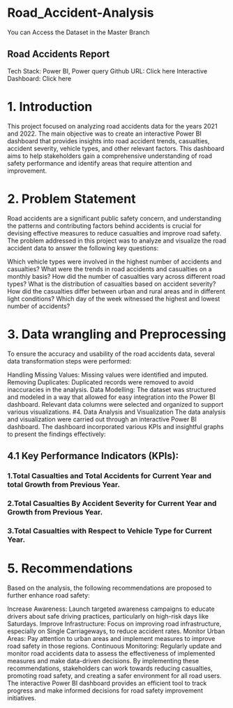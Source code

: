 # Road_Accident-Analysis
You can Access the Dataset in the Master Branch
## Road Accidents Report
Tech Stack: Power BI, Power query
Github URL: Click here
Interactive Dashboard: Click here
# 1. Introduction
This project focused on analyzing road accidents data for the years 2021 and 2022. The main objective was to create an interactive Power BI dashboard that provides insights into road accident trends, casualties, accident severity, vehicle types, and other relevant factors. This dashboard aims to help stakeholders gain a comprehensive understanding of road safety performance and identify areas that require attention and improvement.

# 2. Problem Statement
Road accidents are a significant public safety concern, and understanding the patterns and contributing factors behind accidents is crucial for devising effective measures to reduce casualties and improve road safety. The problem addressed in this project was to analyze and visualize the road accident data to answer the following key questions:

Which vehicle types were involved in the highest number of accidents and casualties?
What were the trends in road accidents and casualties on a monthly basis?
How did the number of casualties vary across different road types?
What is the distribution of casualties based on accident severity?
How did the casualties differ between urban and rural areas and in different light conditions?
Which day of the week witnessed the highest and lowest number of accidents?
# 3. Data wrangling and Preprocessing
To ensure the accuracy and usability of the road accidents data, several data transformation steps were performed:

Handling Missing Values: Missing values were identified and imputed.
Removing Duplicates: Duplicated records were removed to avoid inaccuracies in the analysis.
Data Modelling: The dataset was structured and modeled in a way that allowed for easy integration into the Power BI dashboard. Relevant data columns were selected and organized to support various visualizations.
#4. Data Analysis and Visualization
The data analysis and visualization were carried out through an interactive Power BI dashboard. The dashboard incorporated various KPIs and insightful graphs to present the findings effectively:

## 4.1 Key Performance Indicators (KPIs):
### 1.Total Casualties and Total Accidents for Current Year and total Growth from Previous Year.
### 2.Total Casualties By Accident Severity for Current Year and Growth from Previous Year.
### 3.Total Casualties with Respect to Vehicle Type for Current Year.

# 5. Recommendations
Based on the analysis, the following recommendations are proposed to further enhance road safety:

Increase Awareness: Launch targeted awareness campaigns to educate drivers about safe driving practices, particularly on high-risk days like Saturdays.
Improve Infrastructure: Focus on improving road infrastructure, especially on Single Carriageways, to reduce accident rates.
Monitor Urban Areas: Pay attention to urban areas and implement measures to improve road safety in those regions.
Continuous Monitoring: Regularly update and monitor road accidents data to assess the effectiveness of implemented measures and make data-driven decisions.
By implementing these recommendations, stakeholders can work towards reducing casualties, promoting road safety, and creating a safer environment for all road users. The interactive Power BI dashboard provides an efficient tool to track progress and make informed decisions for road safety improvement initiatives.


